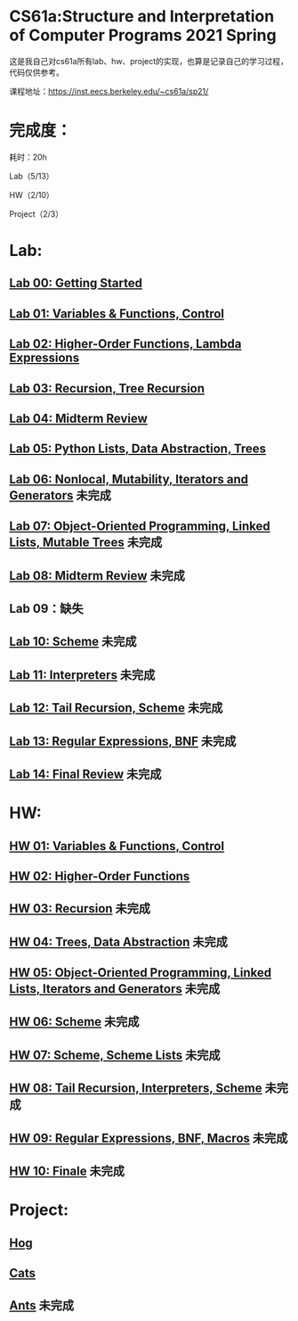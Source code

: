 # CS61a:Structure and Interpretation of Computer Programs	2021 Spring



这是我自己对cs61a所有lab、hw、project的实现，也算是记录自己的学习过程，代码仅供参考。

课程地址：https://inst.eecs.berkeley.edu/~cs61a/sp21/



# 完成度：

耗时：20h

Lab（5/13）

HW（2/10）

Project（2/3）

# Lab:

## [Lab 00: Getting Started](https://inst.eecs.berkeley.edu/~cs61a/sp21/lab/lab00/)

## [Lab 01: Variables & Functions, Control](https://inst.eecs.berkeley.edu/~cs61a/sp21/lab/lab01/)

## [Lab 02: Higher-Order Functions, Lambda Expressions](https://inst.eecs.berkeley.edu/~cs61a/sp21/lab/lab02/)

## [Lab 03: Recursion, Tree Recursion](https://inst.eecs.berkeley.edu/~cs61a/sp21/lab/lab03/)

## [Lab 04: Midterm Review](https://inst.eecs.berkeley.edu/~cs61a/sp21/lab/lab04/)

## [Lab 05: Python Lists, Data Abstraction, Trees](https://inst.eecs.berkeley.edu/~cs61a/sp21/lab/lab05/)

## [Lab 06: Nonlocal, Mutability, Iterators and Generators](https://inst.eecs.berkeley.edu/~cs61a/sp21/lab/lab06/)	未完成

## [Lab 07: Object-Oriented Programming, Linked Lists, Mutable Trees](https://inst.eecs.berkeley.edu/~cs61a/sp21/lab/lab07/)	未完成

## [ Lab 08: Midterm Review](https://inst.eecs.berkeley.edu/~cs61a/sp21/lab/lab08/)	未完成

## Lab 09：缺失

## [ Lab 10: Scheme](https://inst.eecs.berkeley.edu/~cs61a/sp21/lab/lab10/)	未完成

## [Lab 11: Interpreters](https://inst.eecs.berkeley.edu/~cs61a/sp21/lab/lab11/)	未完成

## [ Lab 12: Tail Recursion, Scheme](https://inst.eecs.berkeley.edu/~cs61a/sp21/lab/lab12/)	未完成

## [Lab 13: Regular Expressions, BNF](https://inst.eecs.berkeley.edu/~cs61a/sp21/lab/lab13/)	未完成

## [Lab 14: Final Review](https://inst.eecs.berkeley.edu/~cs61a/sp21/lab/lab14/)	未完成

# HW:

## [HW 01: Variables & Functions, Control](https://inst.eecs.berkeley.edu/~cs61a/sp21/hw/hw01/)

## [HW 02: Higher-Order Functions](https://inst.eecs.berkeley.edu/~cs61a/sp21/hw/hw02/) 

## [HW 03: Recursion](https://inst.eecs.berkeley.edu/~cs61a/sp21/hw/hw03/)	未完成

## [HW 04: Trees, Data Abstraction](https://inst.eecs.berkeley.edu/~cs61a/sp21/hw/hw04/) 	未完成

## [HW 05: Object-Oriented Programming, Linked Lists, Iterators and Generators](https://inst.eecs.berkeley.edu/~cs61a/sp21/hw/hw05/)	未完成

## [HW 06: Scheme](https://inst.eecs.berkeley.edu/~cs61a/sp21/hw/hw06/)	未完成

## [HW 07: Scheme, Scheme Lists](https://inst.eecs.berkeley.edu/~cs61a/sp21/hw/hw07/)	未完成

## [HW 08: Tail Recursion, Interpreters, Scheme](https://inst.eecs.berkeley.edu/~cs61a/sp21/hw/hw08/)	未完成

## [HW 09: Regular Expressions, BNF, Macros](https://inst.eecs.berkeley.edu/~cs61a/sp21/hw/hw09/)	未完成

## [ HW 10: Finale](https://inst.eecs.berkeley.edu/~cs61a/sp21/hw/hw10/)	未完成

# Project:

## [Hog](https://inst.eecs.berkeley.edu/~cs61a/sp21/proj/hog/)	

## [ Cats](https://inst.eecs.berkeley.edu/~cs61a/sp21/proj/cats/)

## [Ants](https://inst.eecs.berkeley.edu/~cs61a/sp21/proj/ants/)	未完成





